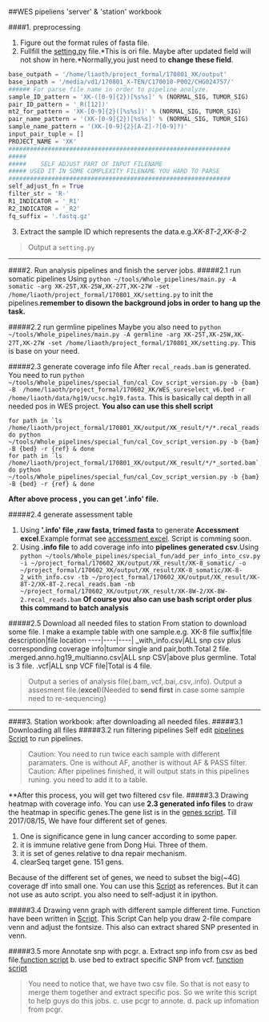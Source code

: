 ##WES pipeliens 'server' & 'station'  workbook

####1. preprocessing
1. Figure out the format rules of fasta file.
2. Fullfill the [setting.py](/home/liaoth/project/Whole_pipelines/setting.py) file.*This is ori file. Maybe after updated field will not show in here.*Normally,you just need to **change these field**.
```python
base_outpath = '/home/liaoth/project_formal/170801_XK/output'
base_inpath = '/media/vd1/170801_X-TEN/C170010-P002/CHG024757/'
###### For parse file name in order to pipeline analyze.
sample_ID_pattern = 'XK-([0-9]{2})[%s%s]' % (NORMAL_SIG, TUMOR_SIG)
pair_ID_pattern = '_R([12])'
mt2_for_pattern = 'XK-[0-9]{2}([%s%s])' % (NORMAL_SIG, TUMOR_SIG)
pair_name_pattern = '(XK-[0-9]{2})[%s%s]' % (NORMAL_SIG, TUMOR_SIG)
sample_name_pattern = '(XK-[0-9]{2}[A-Z]-?[0-9]?)'
input_pair_tuple = []
PROJECT_NAME = 'XK'
##############################################################
#####
#####    SELF ADJUST PART OF INPUT FILENAME
##### USED IT IN SOME COMPLEXITY FILENAME YOU HARD TO PARSE
##############################################################
self_adjust_fn = True
filter_str = 'R-'
R1_INDICATOR = '_R1'
R2_INDICATOR = '_R2'
fq_suffix = '.fastq.gz'
```
3. Extract the sample ID which represents the data.e.g.*XK-8T-2,XK-8-2*
> Output a `setting.py`


- - -

####2. Run analysis pipelines and finish the server jobs.
#####2.1 run somatic pipelines
Using `python ~/tools/Whole_pipelines/main.py -A somatic -arg XK-25T,XK-25W,XK-27T,XK-27W -set /home/liaoth/project_formal/170801_XK/setting.py` to init the pipelines.**remember to disown the background jobs in order to hang up the task.**

#####2.2 run germline pipelines
Maybe you also need to `python ~/tools/Whole_pipelines/main.py -A germline -arg XK-25T,XK-25W,XK-27T,XK-27W -set /home/liaoth/project_formal/170801_XK/setting.py`. This is base on your need.

#####2.3 generate coverage info file
After `recal_reads.bam` is generated. You need to run `python ~/tools/Whole_pipelines/special_fun/cal_Cov_script_version.py -b {bam} -B  /home/liaoth/project_formal/170602_XK/WES_sureselect_v6.bed -r /home/liaoth/data/hg19/ucsc.hg19.fasta`. This is basically cal depth in all needed pos in WES project.
	**You also can use this shell script**
```shell
for path in `ls /home/liaoth/project_formal/170801_XK/output/XK_result/*/*.recal_reads.bam`; do python ~/tools/Whole_pipelines/special_fun/cal_Cov_script_version.py -b {bam} -B {bed} -r {ref} & done
for path in `ls /home/liaoth/project_formal/170801_XK/output/XK_result/*/*_sorted.bam`; do python ~/tools/Whole_pipelines/special_fun/cal_Cov_script_version.py -b {bam} -B {bed} -r {ref} & done
```
**After above process , you can get '.info' file.**

#####2.4 generate assessment table
1. Using **'.info' file ,raw fasta, trimed fasta** to generate **Accessment excel**.Example format see [accessment excel](/home/liaoth/project/170602_XK/WES两次活检总体评估表_改正.xlsx). Script is comming soon.
2. Using **.info file** to add coverage info into **pipelines generated csv**.Using `python ~/tools/Whole_pipelines/special_fun/add_per_info_into_csv.py -i ~/project_formal/170602_XK/output/XK_result/XK-8_somatic/ -o ~/project_formal/170602_XK/output/XK_result/XK-8_somatic/XK-8-2_with_info.csv -tb ~/project_formal/170602_XK/output/XK_result/XK-8T-2/XK-8T-2.recal_reads.bam -nb ~/project_formal/170602_XK/output/XK_result/XK-8W-2/XK-8W-2.recal_reads.bam`
**Of course you also can use bash script order plus this command to batch analysis**

#####2.5 Download all needed files to station
From station to download some file. I make a example table with one sample.e.g. XK-8
file suffix|file description|file location
----|----|----|
_with_info.csv|ALL snp csv plus corresponding coverage info|tumor single and pair,both.Total 2 file.
.merged.anno.hg19_multianno.csv|ALL snp CSV|above plus germline. Total is 3 file.
.vcf|ALL snp VCF file|Total is 4 file.
> Output a series of analysis file(.bam,.vcf,.bai,.csv,.info). 
> Output a assesment file.(**excel**)(Needed to **send first** in case some sample need to re-sequencing)

- - -

####3. Station workbook: after downloading all needed files.
#####3.1 Downloading all files
#####3.2 run filtering pipelines
Self edit [pipelines Script](/home/liaoth/project/Whole_pipelines/aft_pipelines_analysis/filter_pipelines.py) to run pipelines.
>Caution: You need to run twice each sample with different paramaters. One is without AF, another is without AF & PASS filter.
>Caution: After pipelines finished, it will output stats in this pipelines runing. you need to add it to a table.

**After this process, you will get two filtered csv file.
#####3.3 Drawing heatmap with coverage info.
You can use **2.3 generated info files** to draw the heatmap in specific genes.The gene list is in the [genes script](/home/liaoth/projcet/Whole_pipeliens/aft_pipelines_analysis/genes_list.py). Till 2017/08/15, We have four different set of genes. 
1. One is significance gene in lung cancer according to some paper. 
2. it is immune relative gene from Dong Hui. Three of them.
3. it is set of genes relative to dna repair mechanism.
4. clearSeq target gene. 151 gens.

Because of the different set of genes, we need to subset the big(~4G) coverage df into small one. You can use this [Script](/home/liaoth/project/Whole_pipelines/special_fun/cov_and_depths_heatmap.py) as references. But it can not use as auto script. you also need to self-adjust it in ipython.

#####3.4 Drawing venn graph with different sample different time.
Function have been written in [Script](/home/liaoth/project/Whole_pipelines/aft_pipelines_analysis/draw_venn.py). This Script Can help you draw 2-file compare venn and adjust the fontsize. This also can extract shared SNP presented in venn.


#####3.5 more Annotate snp with pcgr.
a. Extract snp info from csv as bed file.[function script](/home/liaoth/project/Whole_pipelines/aft_pipelines_analysis/csv2bed.py)
b. use bed to extract specific SNP from vcf.  [function script](/home/liaoth/project/Whole_pipelines/aft_pipelines_analysis/extracted_pos_from_vcf.py)
> You need to notice that, we have two csv file. So that is not easy to merge them together and extract specific pos. So we write this script to help guys do this jobs.
c. use pcgr to annote.
d. pack up infomation from pcgr.




